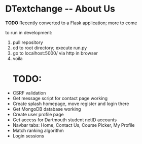 <h1>DTextchange -- About Us</h1>

**TODO**
Recently converted to a Flask application; more to come

<p>to run in development:</p>
<ol>
  <li>pull repository</li>
  <li>cd to root directory; execute run.py</li>
  <li>go to localhost:5000/ via http in browser</li>
  <li>voila</li>
</ol>

<ul>
	<h1>TODO:</h1>
	<li>CSRF validation</li>
	<li>Get message script for contact page working</li>
	<li>Create splash homepage, move register and login there</li>
	<li>Get MongoDB database working</li>
	<li>Create user profile page</li>
	<li>Get access for Dartmouth student netID accounts</li>
	<li>Navbar tabs: Home, Contact Us, Course Picker, My Profile</li>
	<li>Match ranking algorithm</li>
	<li>Login sessions</li>
</ul>
